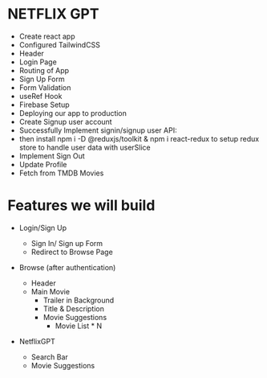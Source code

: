 # NETFLIX GPT 

- Create react app
- Configured TailwindCSS
- Header
- Login Page 
- Routing of App
- Sign Up Form
- Form Validation
- useRef Hook
- Firebase Setup
- Deploying our app to production
- Create Signup user account
- Successfully Implement signin/signup user API: 
- then install npm i -D @reduxjs/toolkit & npm i react-redux to setup redux store to handle user data with userSlice
- Implement Sign Out
- Update Profile
- Fetch from TMDB Movies



# Features we will build 

- Login/Sign Up
  - Sign In/ Sign up Form
  - Redirect to Browse Page

- Browse (after authentication)
  - Header
  - Main Movie
    - Trailer in Background
    - Title & Description
    - Movie Suggestions
      - Movie List * N

- NetflixGPT
  - Search Bar
  - Movie Suggestions